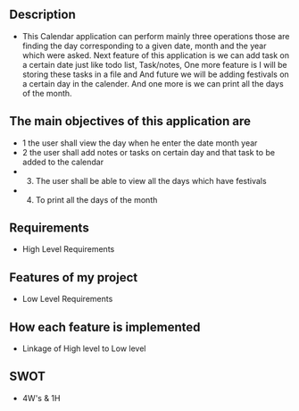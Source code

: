 ## Description
*  This Calendar application can perform mainly three operations those are finding the day corresponding to a given date, month and the year which were asked. Next feature of this application is we can add task on a certain date just like todo list, Task/notes, One more feature is I will be storing these tasks in a file and And future we will be adding festivals on a certain day in the calender.
 And one more is we can print all the days of the month.
 ## The main objectives of this application are 
* 1 the user shall view the day when he enter the date month year
* 2 the user shall add notes or tasks on certain day and that task to be added to the calendar
* 3. The user shall be able to view all the days which have festivals
* 4. To print all the days of the month
## Requirements
* High Level Requirements
## Features of my project
* Low Level Requirements
## How each feature is implemented
* Linkage of High level to Low level
## SWOT
* 4W's & 1H
